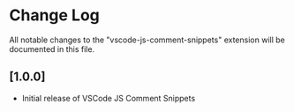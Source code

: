 # Change Log

All notable changes to the "vscode-js-comment-snippets" extension will be documented in this file.

## [1.0.0]

- Initial release of VSCode JS Comment Snippets